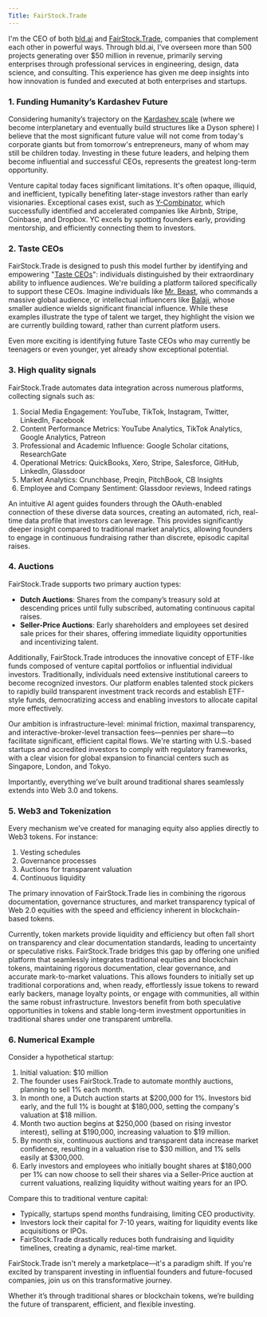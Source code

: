 ```yaml
---
Title: FairStock.Trade
---
```


I'm the CEO of both [bld.ai](https://www.bld.ai) and [FairStock.Trade](https://fairstock.trade), companies that complement each other in powerful ways. Through bld.ai, I've overseen more than 500 projects generating over $50 million in revenue, primarily serving enterprises through professional services in engineering, design, data science, and consulting. This experience has given me deep insights into how innovation is funded and executed at both enterprises and startups.

### 1. Funding Humanity’s Kardashev Future

Considering humanity’s trajectory on the [Kardashev scale](https://www.youtube.com/watch?v=rhFK5_Nx9xY) (where we become interplanetary and eventually build structures like a Dyson sphere) I believe that the most significant future value will not come from today's corporate giants but from tomorrow's entrepreneurs, many of whom may still be children today. Investing in these future leaders, and helping them become influential and successful CEOs, represents the greatest long-term opportunity.

Venture capital today faces significant limitations. It's often opaque, illiquid, and inefficient, typically benefiting later-stage investors rather than early visionaries. Exceptional cases exist, such as [Y-Combinator](https://www.ycombinator.com), which successfully identified and accelerated companies like Airbnb, Stripe, Coinbase, and Dropbox. YC excels by spotting founders early, providing mentorship, and efficiently connecting them to investors.

### 2. Taste CEOs

FairStock.Trade is designed to push this model further by identifying and empowering "[Taste CEOs](https://blog.dannycastonguay.com/the-taste-CEO/)": individuals distinguished by their extraordinary ability to influence audiences. We're building a platform tailored specifically to support these CEOs. Imagine individuals like [Mr. Beast](https://en.wikipedia.org/wiki/MrBeast), who commands a massive global audience, or intellectual influencers like [Balaji](https://balajis.com), whose smaller audience wields significant financial influence. While these examples illustrate the type of talent we target, they highlight the vision we are currently building toward, rather than current platform users.

Even more exciting is identifying future Taste CEOs who may currently be teenagers or even younger, yet already show exceptional potential.

### 3. High quality signals

FairStock.Trade automates data integration across numerous platforms, collecting signals such as:

1. Social Media Engagement: YouTube, TikTok, Instagram, Twitter, LinkedIn, Facebook
2. Content Performance Metrics: YouTube Analytics, TikTok Analytics, Google Analytics, Patreon
3. Professional and Academic Influence: Google Scholar citations, ResearchGate
4. Operational Metrics: QuickBooks, Xero, Stripe, Salesforce, GitHub, LinkedIn, Glassdoor
5. Market Analytics: Crunchbase, Preqin, PitchBook, CB Insights
6. Employee and Company Sentiment: Glassdoor reviews, Indeed ratings

An intuitive AI agent guides founders through the OAuth-enabled connection of these diverse data sources, creating an automated, rich, real-time data profile that investors can leverage. This provides significantly deeper insight compared to traditional market analytics, allowing founders to engage in continuous fundraising rather than discrete, episodic capital raises.

### 4. Auctions

FairStock.Trade supports two primary auction types:

- **Dutch Auctions**: Shares from the company’s treasury sold at descending prices until fully subscribed, automating continuous capital raises.
- **Seller-Price Auctions**: Early shareholders and employees set desired sale prices for their shares, offering immediate liquidity opportunities and incentivizing talent.

Additionally, FairStock.Trade introduces the innovative concept of ETF-like funds composed of venture capital portfolios or influential individual investors. Traditionally, individuals need extensive institutional careers to become recognized investors. Our platform enables talented stock pickers to rapidly build transparent investment track records and establish ETF-style funds, democratizing access and enabling investors to allocate capital more effectively.

Our ambition is infrastructure-level: minimal friction, maximal transparency, and interactive-broker-level transaction fees—pennies per share—to facilitate significant, efficient capital flows. We're starting with U.S.-based startups and accredited investors to comply with regulatory frameworks, with a clear vision for global expansion to financial centers such as Singapore, London, and Tokyo.

Importantly, everything we’ve built around traditional shares seamlessly extends into Web 3.0 and tokens.

### 5. Web3 and Tokenization

Every mechanism we’ve created for managing equity also applies directly to Web3 tokens. For instance:

1. Vesting schedules
2. Governance processes
3. Auctions for transparent valuation
4. Continuous liquidity

The primary innovation of FairStock.Trade lies in combining the rigorous documentation, governance structures, and market transparency typical of Web 2.0 equities with the speed and efficiency inherent in blockchain-based tokens.

Currently, token markets provide liquidity and efficiency but often fall short on transparency and clear documentation standards, leading to uncertainty or speculative risks. FairStock.Trade bridges this gap by offering one unified platform that seamlessly integrates traditional equities and blockchain tokens, maintaining rigorous documentation, clear governance, and accurate mark-to-market valuations. This allows founders to initially set up traditional corporations and, when ready, effortlessly issue tokens to reward early backers, manage loyalty points, or engage with communities, all within the same robust infrastructure. Investors benefit from both speculative opportunities in tokens and stable long-term investment opportunities in traditional shares under one transparent umbrella.

### 6. Numerical Example

Consider a hypothetical startup:

1. Initial valuation: $10 million
2. The founder uses FairStock.Trade to automate monthly auctions, planning to sell 1% each month.
3. In month one, a Dutch auction starts at $200,000 for 1%. Investors bid early, and the full 1% is bought at $180,000, setting the company's valuation at $18 million.
4. Month two auction begins at $250,000 (based on rising investor interest), selling at $190,000, increasing valuation to $19 million.
5. By month six, continuous auctions and transparent data increase market confidence, resulting in a valuation rise to $30 million, and 1% sells easily at $300,000.
6. Early investors and employees who initially bought shares at $180,000 per 1% can now choose to sell their shares via a Seller-Price auction at current valuations, realizing liquidity without waiting years for an IPO.

Compare this to traditional venture capital:

- Typically, startups spend months fundraising, limiting CEO productivity.
- Investors lock their capital for 7-10 years, waiting for liquidity events like acquisitions or IPOs.
- FairStock.Trade drastically reduces both fundraising and liquidity timelines, creating a dynamic, real-time market.

FairStock.Trade isn't merely a marketplace—it's a paradigm shift. If you're excited by transparent investing in influential founders and future-focused companies, join us on this transformative journey.

Whether it’s through traditional shares or blockchain tokens, we’re building the future of transparent, efficient, and flexible investing.